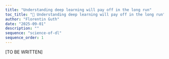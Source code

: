 ```yaml
---
title: "Understanding deep learning will pay off in the long run"
toc_title: "🚧 Understanding deep learning will pay off in the long run"
author: "Florentin Guth"
date: "2025-09-01"
description: ""
sequence: "science-of-dl"
sequence_order: 1
---
```


[TO BE WRITTEN]